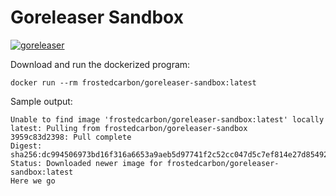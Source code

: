 # Goreleaser Sandbox

[![goreleaser](https://github.com/jakewan/goreleaser-sandbox/actions/workflows/release.yml/badge.svg)](https://github.com/jakewan/goreleaser-sandbox/actions/workflows/release.yml)

Download and run the dockerized program:

```shell
docker run --rm frostedcarbon/goreleaser-sandbox:latest
```

Sample output:

```shell
Unable to find image 'frostedcarbon/goreleaser-sandbox:latest' locally
latest: Pulling from frostedcarbon/goreleaser-sandbox
3959c83d2398: Pull complete
Digest: sha256:dc994506973bd16f316a6653a9aeb5d97741f2c52cc047d5c7ef814e27d85492
Status: Downloaded newer image for frostedcarbon/goreleaser-sandbox:latest
Here we go
```
